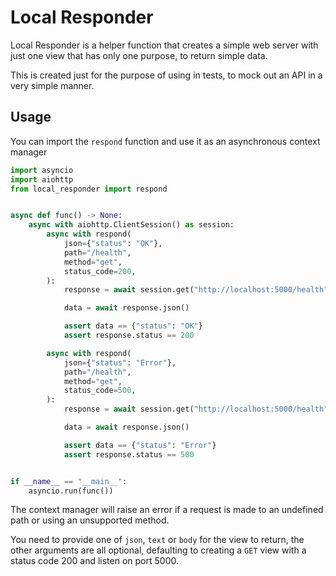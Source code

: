 # Local Responder

Local Responder is a helper function that creates a simple web server with just
one view that has only one purpose, to return simple data.

This is created just for the purpose of using in tests, to mock out an API in a
very simple manner.

## Usage

You can import the `respond` function and use it as an asynchronous context manager

```python
import asyncio
import aiohttp
from local_responder import respond


async def func() -> None:
    async with aiohttp.ClientSession() as session:
        async with respond(
            json={"status": "OK"},
            path="/health",
            method="get",
            status_code=200,
        ):
            response = await session.get("http://localhost:5000/health")

            data = await response.json()

            assert data == {"status": "OK"}
            assert response.status == 200

        async with respond(
            json={"status": "Error"},
            path="/health",
            method="get",
            status_code=500,
        ):
            response = await session.get("http://localhost:5000/health")

            data = await response.json()

            assert data == {"status": "Error"}
            assert response.status == 500


if __name__ == "__main__":
    asyncio.run(func())

```

The context manager will raise an error if a request is made to an undefined
path or using an unsupported method.

You need to provide one of `json`, `text` or `body` for the view to return, the
other arguments are all optional, defaulting to creating a `GET` view with a
status code 200 and listen on port 5000.
